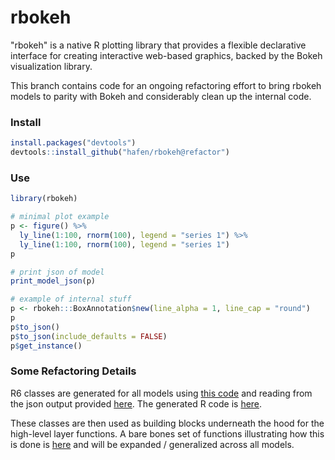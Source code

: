 # rbokeh

"rbokeh" is a native R plotting library that provides a flexible declarative interface for creating interactive web-based graphics, backed by the Bokeh visualization library.

This branch contains code for an ongoing refactoring effort to bring rbokeh models to parity with Bokeh and considerably clean up the internal code.

### Install

```r
install.packages("devtools")
devtools::install_github("hafen/rbokeh@refactor")
```

### Use

```r
library(rbokeh)

# minimal plot example
p <- figure() %>%
  ly_line(1:100, rnorm(100), legend = "series 1") %>%
  ly_line(1:100, rnorm(100), legend = "series 1")
p

# print json of model
print_model_json(p)

# example of internal stuff
p <- rbokeh:::BoxAnnotation$new(line_alpha = 1, line_cap = "round")
p
p$to_json()
p$to_json(include_defaults = FALSE)
p$get_instance()
```

### Some Refactoring Details

R6 classes are generated for all models using [this code](https://github.com/hafen/rbokeh/blob/refactor/code-gen/process.R) and reading from the json output provided [here](https://gist.githubusercontent.com/bryevdv/de62a68029661a6e44169c17a34966f5/raw/997a5f1e7f92fea86b273a5c7c8bfaf246760d1e/gistfile1.txt). The generated R code is [here](https://github.com/hafen/rbokeh/blob/refactor/R/bk_model_autogen.R).

These classes are then used as building blocks underneath the hood for the high-level layer functions. A bare bones set of functions illustrating how this is done is [here](https://github.com/hafen/rbokeh/blob/refactor/R/barebones.R) and will be expanded / generalized across all models.
